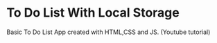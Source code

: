 # To Do List With Local Storage
 Basic To Do List App created with HTML,CSS and JS. (Youtube tutorial)
